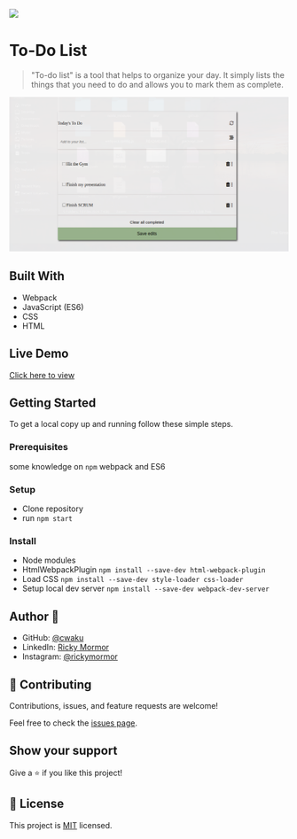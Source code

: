 ![](https://img.shields.io/badge/Microverse-blueviolet)

# To-Do List

> "To-do list" is a tool that helps to organize your day. It simply lists the things that you need to do and allows you to mark them as complete.

![screenshot](./ToDo.png)


## Built With

- Webpack
- JavaScript (ES6)
- CSS
- HTML

## Live Demo
[Click here to view](https://cwaku.github.io/to-do-list/)

## Getting Started

To get a local copy up and running follow these simple steps.

### Prerequisites

some knowledge on `npm` webpack and ES6

### Setup

- Clone repository
- run `npm start`
### Install

- Node modules
- HtmlWebpackPlugin `npm install --save-dev html-webpack-plugin`
- Load CSS `npm install --save-dev style-loader css-loader`
- Setup local dev server `npm install --save-dev webpack-dev-server`



## Author 👤 

- GitHub: [@cwaku](https://github.com/cwaku)
- LinkedIn: [Ricky Mormor](www.linkedin.com/in/ricky-mormor)
- Instagram: [@rickymormor](https://instagram.com/rickymormor)

## 🤝 Contributing

Contributions, issues, and feature requests are welcome!

Feel free to check the [issues page](https://github.com/cwaku/to-do-list/issues).

## Show your support

Give a ⭐️ if you like this project!
## 📝 License

This project is [MIT](./MIT.md) licensed.
